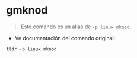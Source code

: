 # gmknod

> Este comando es un alias de `-p linux mknod`.

- Ve documentación del comando original:

`tldr -p linux mknod`
